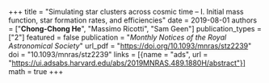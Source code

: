 +++
title = "Simulating star clusters across cosmic time – I. Initial mass function, star formation rates, and efficiencies"
date = 2019-08-01
authors = ["**Chong-Chong He**", "Massimo Ricotti", "Sam Geen"]
publication_types = ["2"]
featured = false
publication = "*Monthly Notices of the Royal Astronomical Society*"
url_pdf = "https://doi.org/10.1093/mnras/stz2239"
doi = "10.1093/mnras/stz2239"
links = [{name = "ads", url = "https://ui.adsabs.harvard.edu/abs/2019MNRAS.489.1880H/abstract"}]
math = true
+++

